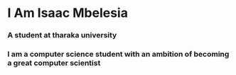 # I Am Isaac Mbelesia 
### A student at tharaka university
### I am a computer science student with an ambition of becoming a great computer scientist
